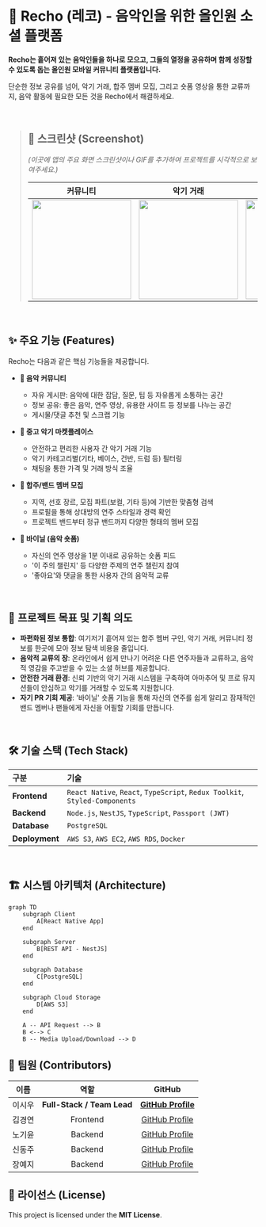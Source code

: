 # 🎵 Recho (레코) - 음악인을 위한 올인원 소셜 플랫폼

**Recho는 흩어져 있는 음악인들을 하나로 모으고, 그들의 열정을 공유하며 함께 성장할 수 있도록 돕는 올인원 모바일 커뮤니티 플랫폼입니다.**

단순한 정보 공유를 넘어, 악기 거래, 합주 멤버 모집, 그리고 숏폼 영상을 통한 교류까지, 음악 활동에 필요한 모든 것을 Recho에서 해결하세요.

<br>

> ## 📸 스크린샷 (Screenshot)
>
> *(이곳에 앱의 주요 화면 스크린샷이나 GIF를 추가하여 프로젝트를 시각적으로 보여주세요.)*
>
> | 커뮤니티 | 악기 거래 | 합주자 모집 | 바이닐 (숏폼) |
> | :---: | :---: | :---: | :---: |
> | <img src="URL_TO_SCREENSHOT" width="200"> | <img src="URL_TO_SCREENSHOT" width="200"> | <img src="URL_TO_SCREENSHOT" width="200"> | <img src="URL_TO_SCREENSHOT" width="200"> |

<br>

## ✨ 주요 기능 (Features)

Recho는 다음과 같은 핵심 기능들을 제공합니다.

* **🎸 음악 커뮤니티**
    * 자유 게시판: 음악에 대한 잡담, 질문, 팁 등 자유롭게 소통하는 공간
    * 정보 공유: 좋은 음악, 연주 영상, 유용한 사이트 등 정보를 나누는 공간
    * 게시물/댓글 추천 및 스크랩 기능

* **🎻 중고 악기 마켓플레이스**
    * 안전하고 편리한 사용자 간 악기 거래 기능
    * 악기 카테고리별(기타, 베이스, 건반, 드럼 등) 필터링
    * 채팅을 통한 가격 및 거래 방식 조율

* **🎤 합주/밴드 멤버 모집**
    * 지역, 선호 장르, 모집 파트(보컬, 기타 등)에 기반한 맞춤형 검색
    * 프로필을 통해 상대방의 연주 스타일과 경력 확인
    * 프로젝트 밴드부터 정규 밴드까지 다양한 형태의 멤버 모집

* **📼 바이닐 (음악 숏폼)**
    * 자신의 연주 영상을 1분 이내로 공유하는 숏폼 피드
    * '이 주의 챌린지' 등 다양한 주제의 연주 챌린지 참여
    * '좋아요'와 댓글을 통한 사용자 간의 음악적 교류

<br>

## 🚀 프로젝트 목표 및 기획 의도

* **파편화된 정보 통합**: 여기저기 흩어져 있는 합주 멤버 구인, 악기 거래, 커뮤니티 정보를 한곳에 모아 정보 탐색 비용을 줄입니다.
* **음악적 교류의 장**: 온라인에서 쉽게 만나기 어려운 다른 연주자들과 교류하고, 음악적 영감을 주고받을 수 있는 소셜 허브를 제공합니다.
* **안전한 거래 환경**: 신뢰 기반의 악기 거래 시스템을 구축하여 아마추어 및 프로 뮤지션들이 안심하고 악기를 거래할 수 있도록 지원합니다.
* **자기 PR 기회 제공**: '바이닐' 숏폼 기능을 통해 자신의 연주를 쉽게 알리고 잠재적인 밴드 멤버나 팬들에게 자신을 어필할 기회를 만듭니다.

<br>

## 🛠️ 기술 스택 (Tech Stack)

| 구분 | 기술 |
| :--- | :--- |
| **Frontend** | `React Native`, `React`, `TypeScript`, `Redux Toolkit`, `Styled-Components` |
| **Backend** | `Node.js`, `NestJS`, `TypeScript`, `Passport (JWT)` |
| **Database** | `PostgreSQL` |
| **Deployment** | `AWS S3`, `AWS EC2`, `AWS RDS`, `Docker` |

<br>

## 🏗️ 시스템 아키텍처 (Architecture)

```mermaid
graph TD
    subgraph Client
        A[React Native App]
    end

    subgraph Server
        B[REST API - NestJS]
    end

    subgraph Database
        C[PostgreSQL]
    end

    subgraph Cloud Storage
        D[AWS S3]
    end

    A -- API Request --> B
    B <--> C
    B -- Media Upload/Download --> D
```

## 🤝 팀원 (Contributors)

| 이름 | 역할 | GitHub |
| :---: | :---: | :---: |
| 이시우 | **Full-Stack / Team Lead** | **[GitHub Profile](https://github.com/dltldn333)** |
| 김경연 | Frontend | [GitHub Profile](https://github.com/teammate2) |
| 노기윤 | Backend | [GitHub Profile](https://github.com/teammate3) |
| 신동주 | Backend | [GitHub Profile](https://github.com/teammate3) |
| 장예지 | Backend | [GitHub Profile](https://github.com/teammate3) |

## 📜 라이선스 (License)

This project is licensed under the **MIT License**.
